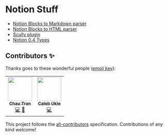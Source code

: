 # Notion Stuff

- [Notion Blocks to Markdown parser](libs/blocks-markdown-parser/README.md) 
- [Notion Blocks to HTML parser](libs/blocks-html-parser/README.md)
- [Scully plugin](libs/scully-plugin-notion/README.md)
- [Notion 0.4 Types](libs/v4-types/README.md)

## Contributors ✨

Thanks goes to these wonderful people ([emoji key](https://allcontributors.org/docs/en/emoji-key)):

<!-- ALL-CONTRIBUTORS-LIST:START - Do not remove or modify this section -->
<!-- prettier-ignore-start -->
<!-- markdownlint-disable -->
<table>
  <tr>
    <td align="center"><a href="https://nartc.me/"><img src="https://avatars.githubusercontent.com/u/25516557?v=4?s=75" width="75px;" alt=""/><br /><sub><b>Chau Tran</b></sub></a><br /><a href="https://github.com/nartc/notion-stuff/commits?author=nartc" title="Code">💻</a> <a href="https://github.com/nartc/notion-stuff/commits?author=nartc" title="Documentation">📖</a></td>
    <td align="center"><a href="https://github.com/barbados-clemens"><img src="https://avatars.githubusercontent.com/u/23272162?v=4?s=75" width="75px;" alt=""/><br /><sub><b>Caleb Ukle</b></sub></a><br /><a href="https://github.com/nartc/notion-stuff/commits?author=barbados-clemens" title="Code">💻</a></td>
  </tr>
</table>

<!-- markdownlint-restore -->
<!-- prettier-ignore-end -->

<!-- ALL-CONTRIBUTORS-LIST:END -->

This project follows the [all-contributors](https://github.com/all-contributors/all-contributors) specification. Contributions of any kind welcome!

